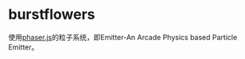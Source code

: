# burstflowers
使用[phaser.js](http://phaser.io/)的粒子系统，即Emitter-An Arcade Physics based Particle Emitter。